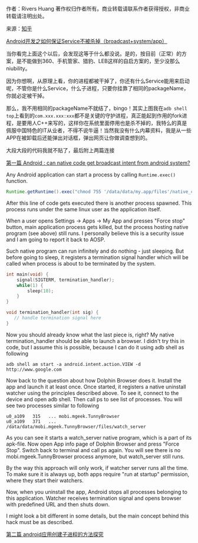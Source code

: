 作者：Rivers Huang 著作权归作者所有。商业转载请联系作者获得授权，非商业转载请注明出处。

来源：[知乎](http://www.zhihu.com/question/22749446/answer/34993287)


[Android开发之如何保证Service不被杀掉（broadcast+system/app）](http://blog.csdn.net/mad1989/article/details/22492519)

当你看完上面这个以后，会发现这等于什么都没说。是的，按目前（正常）的方案，是不能做到360、手机管家、猎豹、LEB这样的自启方案的，至少没那么niubility。

因为你想啊，从原理上看，你的进程都被干掉了，你还有什么Service能用来启动呢，不管你是什么Service，什么子进程，只要你挂靠了相同的packageName，你就必定被干掉。

那么，我不用相同的packageName不就结了，bingo！其实上图我在`adb shell top`上看到的`com.xxx.xxx:xxx`都不是关键的守护进程，真正能起到作用的fork进程，是要用人C++来写的，这样你在系统里面停用也是杀不掉的，我特么的真是佩服中国特色的IT从业者，不得不说牛逼！当然我没有什么内幕资料，我是从一些APP在被卸载后还能弹出对话框，弹出网页让你做调查想到的。

大段大段的代码我就不贴了，最后附上两篇连接

[第一篇 Android : can native code get broadcast intent from android system?](http://stackoverflow.com/questions/21279270/android-can-native-code-get-broadcast-intent-from-android-system/21337119#answer-21337119)

Any Android application can start a process by calling `Runtime.exec()` function.

```Java
Runtime.getRuntime().exec("chmod 755 '/data/data/my.app/files'/native_code");
```
After this line of code gets executed there is another process spawned. This process runs under the same linux user as the application itself.

When a user opens Settings -> Apps -> My App and presses "Force stop" button, main application process gets killed, but the process hosting native program (see above) still runs. I personally believe this is a security issue and I am going to report it back to AOSP.

Such native program can run infinitely and do nothing - just sleeping. But before going to sleep, it registers a termination signal handler which will be called when process is about to be terminated by the system.

```C++
int main(void) {
    signal(SIGTERM, termination_handler);
    while(1) {
        sleep(10);
    }
}

void termination_handler(int sig) {
   // handle termination signal here
}
```

Now you should already know what the last piece is, right? My native termination_handler should be able to launch a browser. I didn't try this in code, but I assume this is possible, because I can do it using adb shell as following
```shell
adb shell am start -a android.intent.action.VIEW -d http://www.google.com
```

Now back to the question about how Dolphin Browser does it. Install the app and launch it at least once. Once started, it registers a native uninstall watcher using the principles described above. To see it, connect to the device and open adb shell. Then call ps to see list of processes. You will see two processes similar to following
```shell
u0_a109   315   ... mobi.mgeek.TunnyBrowser
u0_a109   371   ... /data/data/mobi.mgeek.TunnyBrowser/files/watch_server
```

As you can see it starts a watch_server native program, which is a part of its apk-file. Now open App info page of Dolphin Browser and press "Force Stop". Switch back to terminal and call ps again. You will see there is no mobi.mgeek.TunnyBrowser process anymore, but watch_server still runs.

By the way this approach will only work, if watcher server runs all the time. To make sure it is always up, both apps require "run at startup" permission, where they start their watchers.

Now, when you uninstall the app, Android stops all processes belonging to this application. Watcher receives termination signal and opens browser with predefined URL and then shuts down.

I might look a bit different in some details, but the main concept behind this hack must be as described.

[第二篇 android应用创建子进程的方法探究](http://blog.csdn.net/a332324956/article/details/9114919)